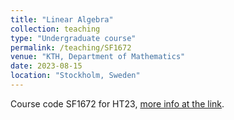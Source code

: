 ```yaml
---
title: "Linear Algebra"
collection: teaching
type: "Undergraduate course"
permalink: /teaching/SF1672
venue: "KTH, Department of Mathematics"
date: 2023-08-15
location: "Stockholm, Sweden"
---
```


Course code SF1672 for HT23, [more info at the link](https://www.kth.se/student/kurser/kurs/SF1672).